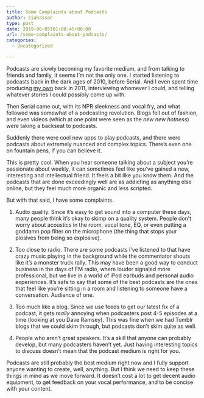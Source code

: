```yaml
---
title: Some Complaints about Podcasts
author: ziahassan
type: post
date: 2019-06-05T01:08:45+00:00
url: /some-complaints-about-podcasts/
categories:
  - Uncategorized

---
```

Podcasts are slowly becoming my favorite medium, and from talking to friends and family, it seems I’m not the only one. I started listening to podcasts back in the dark ages of 2010, before Serial. And I even spent time producing [my own][1] back in 2011, interviewing whomever I could, and telling whatever stories I could possibly come up with.

Then Serial came out, with its NPR sleekness and vocal fry, and what followed was somewhat of a podcasting revolution. Blogs fell out of fashion, and even videos (which at one point were seen as the _new new hotness_) were taking a backseat to podcasts.

Suddenly there were cool new apps to play podcasts, and there were podcasts about extremely nuanced and complex topics. There’s even one on fountain pens, if you can believe it. 

This is pretty cool. When you hear someone talking about a subject you’re passionate about weekly, it can sometimes feel like you’ve gained a new, interesting and intellectual friend. It feels a bit like you know them. And the podcasts that are done exceedingly well are as addicting as anything else online, but they feel much more organic and less scripted. 

But with that said, I have some complaints.

1) Audio quality. Since it’s easy to get sound into a computer these days, many people think it’s okay to skimp on a quality system. People don’t worry about acoustics in the room, vocal tone, EQ, or even putting a goddamn pop filter on the microphone (the thing that stops your plosives from being so explosive).

2) Too close to radio. There are some podcasts I’ve listened to that have crazy music playing in the background while the commentator shouts like it’s a monster truck rally. This may have been a good way to conduct business in the days of FM radio, where louder signaled more professional, but we live in a world of iPod earbuds and personal audio experiences. It’s safe to say that some of the best podcasts are the ones that feel like you’re sitting in a room and listening to someone have a conversation. Audience of one.

3) Too much like a blog. Since we use feeds to get our latest fix of a podcast, it gets _really_ annoying when podcasters post 4-5 episodes at a time (looking at you Dave Ramsey). This was fine when we had Tumblr blogs that we could skim through, but podcasts don’t skim quite as well.

4) People who aren’t great speakers. It’s a skill that anyone can probably develop, but many podcasters haven’t yet. Just having interesting topics to discuss doesn’t mean that the podcast medium is right for you. 

Podcasts are still probably the best medium right now and I fully support anyone wanting to create, well, anything. But I think we need to keep these things in mind as we move forward. It doesn’t cost a lot to get decent audio equipment, to get feedback on your vocal performance, and to be concise with your content.

 [1]: mixcloud.com/ziahassan
